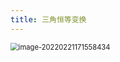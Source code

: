 ```yaml
---
title: 三角恒等变换
---
```

<img src="https://note-1259190304.cos.ap-chengdu.myqcloud.com/note/202202211715545.png" alt="image-20220221171558434" style="zoom:80%;" />

